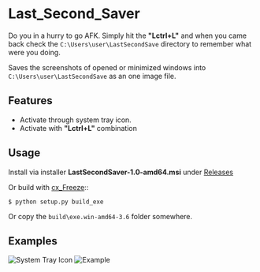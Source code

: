 # Last_Second_Saver
Do you in a hurry to go AFK. Simply hit the **"Lctrl+L"** and when you came back check the `C:\Users\user\LastSecondSave` directory to remember what were you doing.

Saves the screenshots of opened or minimized windows into `C:\Users\user\LastSecondSave` as an one image file.

## Features
- Activate through system tray icon.
- Activate with **"Lctrl+L"** combination

## Usage

Install via installer **LastSecondSaver-1.0-amd64.msi** under [Releases](https://github.com/Seljuke/Last_Second_Saver/releases)

Or build with [cx_Freeze](https://pypi.org/project/cx_Freeze/)::

    $ python setup.py build_exe

Or copy the `build\exe.win-amd64-3.6` folder somewhere.

## Examples

![System Tray Icon](https://user-images.githubusercontent.com/16338294/43664403-866700d4-9775-11e8-8ddb-44e57596124a.png)
![Example](https://user-images.githubusercontent.com/16338294/43664425-989516e2-9775-11e8-8ba3-392051744443.jpg)

